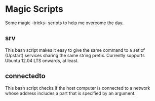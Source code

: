 Magic Scripts
=============

Some magic -tricks- scripts to help me overcome the day.

srv
---
This bash script makes it easy to give the same command to a set of (Upstart) services sharing the same string prefix.
Currently supports Ubuntu 12.04 LTS onwards, at least.


connectedto
---
This bash script checks if the host computer is connected to a network whose address includes a part that is specified by an argument.
